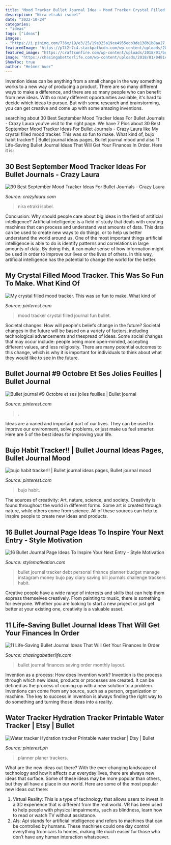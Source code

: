 ```yaml
---
title: "Mood Tracker Bullet Journal Idea ~ Mood Tracker Crystal Filled Journal Fun Bullet"
description: "Nira etraki isobel"
date: "2022-10-24"
categories:
- "ideas"
tags: ["ideas"]
images:
- "https://i.pinimg.com/736x/19/e3/25/19e325a19ce4955edb3de138b1b8aa27.jpg"
featuredImage: "https://p7t2r7c4.stackpathcdn.com/wp-content/uploads/2019/09/planet-mood-tracking-page.jpg"
featured_image: "https://craftsonfire.com/wp-content/uploads/2018/01/bullet-journal-ideas-debt-tracker.jpg"
image: "https://chasingabetterlife.com/wp-content/uploads/2018/01/0481c2320614c77a1643ff92b886181b.jpg"
ShowToc: true
author: "Helmer Auer"
---
```



Invention ideas can be anything from a small change in the way something works to a new way of producing a product. There are so many different ways to make a difference, and there are so many people who can benefit from new ideas. With so many different opportunities available, it's hard to decide which ideas to pursue. But with some research and brainstorming, you can get creative and come up with some amazing inventions.

	

		
searching about 30 Best September Mood Tracker Ideas For Bullet Journals - Crazy Laura you've visit to the right page. We have 7 Pics about 30 Best September Mood Tracker Ideas For Bullet Journals - Crazy Laura like My crystal filled mood tracker. This was so fun to make. What kind of, bujo habit tracker!! | Bullet journal ideas pages, Bullet journal mood and also 11 Life-Saving Bullet Journal Ideas That Will Get Your Finances In Order. Here it is:
		
    
## 30 Best September Mood Tracker Ideas For Bullet Journals - Crazy Laura

<img loading=lazy src="https://p7t2r7c4.stackpathcdn.com/wp-content/uploads/2019/09/planet-mood-tracking-page.jpg" onerror="this.onerror=null;this.src='https://tse2.mm.bing.net/th?id=OIP.IzRcOTPDK34FgGVEdUiDFwHaLH&amp;pid=15.1';" alt="30 Best September Mood Tracker Ideas For Bullet Journals - Crazy Laura">

_Source: crazylaura.com_

>nira etraki isobel. 

	

Conclusion: Why should people care about big ideas in the field of artificial intelligence?
Artificial intelligence is a field of study that deals with creating machines that can process and understand vast amounts of data. This data can be used to create new ways to do things, or to help us better understand the world around us. One of the most important things artificial intelligence is able to do is identify patterns and correlations in large amounts of data. By doing this, it can make sense of how information might be used in order to improve our lives or the lives of others. In this way, artificial intelligence has the potential to change the world for the better.

    
## My Crystal Filled Mood Tracker. This Was So Fun To Make. What Kind Of

<img loading=lazy src="https://i.pinimg.com/736x/19/e3/25/19e325a19ce4955edb3de138b1b8aa27.jpg" onerror="this.onerror=null;this.src='https://tse1.mm.bing.net/th?id=OIP.LjCGc6K7chnLOWVH_Mx0qQHaHa&amp;pid=15.1';" alt="My crystal filled mood tracker. This was so fun to make. What kind of">

_Source: pinterest.com_

>mood tracker crystal filled journal fun bullet. 

	

Societal changes: How will people's beliefs change in the future?
Societal changes in the future will be based on a variety of factors, including technological advancements and thespread of ideas. Some social changes that may occur include: people being more open-minded, accepting different values, and less religiosity. There are many potential outcomes to this change, which is why it is important for individuals to think about what they would like to see in the future.

    
## Bullet Journal #9 Octobre Et Ses Jolies Feuilles | Bullet Journal

<img loading=lazy src="https://i.pinimg.com/736x/56/57/45/56574568a82f5f383bf1cb6044b4500e.jpg" onerror="this.onerror=null;this.src='https://tse4.mm.bing.net/th?id=OIP.XtrhkNV9xX8vmBJAalalzAHaLG&amp;pid=15.1';" alt="Bullet journal #9 Octobre et ses jolies feuilles | Bullet journal">

_Source: pinterest.com_

>. 

	

Ideas are a varied and important part of our lives. They can be used to improve our environment, solve problems, or just make us feel smarter. Here are 5 of the best ideas for improving your life.

    
## Bujo Habit Tracker!! | Bullet Journal Ideas Pages, Bullet Journal Mood

<img loading=lazy src="https://i.pinimg.com/736x/48/57/2b/48572b1b2035b0c2d55b943ee52ee295.jpg" onerror="this.onerror=null;this.src='https://tse3.mm.bing.net/th?id=OIP.n1mcQ952EzyzpsRMZlfprQHaHa&amp;pid=15.1';" alt="bujo habit tracker!! | Bullet journal ideas pages, Bullet journal mood">

_Source: pinterest.com_

>bujo habit. 

	

The sources of creativity: Art, nature, science, and society.
Creativity is found throughout the world in different forms. Some art is created through nature, while others come from science. All of these sources can help to inspire people to create new ideas and products.

    
## 16 Bullet Journal Page Ideas To Inspire Your Next Entry - Style Motivation

<img loading=lazy src="https://craftsonfire.com/wp-content/uploads/2018/01/bullet-journal-ideas-debt-tracker.jpg" onerror="this.onerror=null;this.src='https://tse4.mm.bing.net/th?id=OIP.NIubYyIg4dwMe75dwGIAVQHaHa&amp;pid=15.1';" alt="16 Bullet Journal Page Ideas To Inspire Your Next Entry - Style Motivation">

_Source: stylemotivation.com_

>bullet journal tracker debt personal finance planner budget manage instagram money bujo pay diary saving bill journals challenge trackers habit. 

	

Creative people have a wide range of interests and skills that can help them express themselves creatively. From painting to music, there is something for everyone. Whether you are looking to start a new project or just get better at your existing one, creativity is a valuable asset.

    
## 11 Life-Saving Bullet Journal Ideas That Will Get Your Finances In Order

<img loading=lazy src="https://chasingabetterlife.com/wp-content/uploads/2018/01/0481c2320614c77a1643ff92b886181b.jpg" onerror="this.onerror=null;this.src='https://tse1.mm.bing.net/th?id=OIP.IBpIEz1umny_XC4NOsb6-gHaHa&amp;pid=15.1';" alt="11 Life-Saving Bullet Journal Ideas That Will Get Your Finances In Order">

_Source: chasingabetterlife.com_

>bullet journal finances saving order monthly layout. 

	

Invention as a process: How does Invention work?
Invention is the process through which new ideas, products or processes are created. It can be defined as the process of coming up with a new solution to a problem. Inventions can come from any source, such as a person, organization or machine. The key to success in invention is always finding the right way to do something and turning those ideas into a reality.

    
## Water Tracker Hydration Tracker Printable Water Tracker | Etsy | Bullet

<img loading=lazy src="https://i.pinimg.com/736x/05/b3/b1/05b3b15536c476289457b90c10a7daf7.jpg" onerror="this.onerror=null;this.src='https://tse4.mm.bing.net/th?id=OIP.vaGC-s9Sura-AAea-yITlQHaLH&amp;pid=15.1';" alt="Water tracker Hydration tracker Printable water tracker | Etsy | Bullet">

_Source: pinterest.ph_

>planner planer trackers. 

	

What are the new ideas out there?
With the ever-changing landscape of technology and how it affects our everyday lives, there are always new ideas that surface. Some of these ideas may be more popular than others, but they all have a place in our world. Here are some of the most popular new ideas out there: 
1. Virtual Reality: This is a type of technology that allows users to invest in a 3D experience that is different from the real world. VR has been used to help people with physical impairments, such as blindness, learn how to read or watch TV without assistance. 
2. AIs: Api stands for artificial intelligence and refers to machines that can be controlled by humans. These machines could one day control everything from cars to homes, making life much easier for those who don’t have any human interaction whatsoever. 

